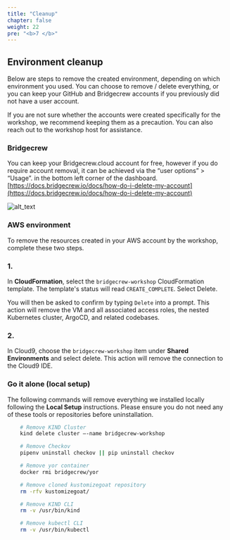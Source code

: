 ```yaml
---
title: "Cleanup"
chapter: false
weight: 22
pre: "<b>7 </b>"
---
```


## Environment cleanup

Below are steps to remove the created environment, depending on which environment you used. You can choose to remove / delete everything, or you can keep your GitHub and Bridgecrew accounts if you previously did not have a user account.

If you are not sure whether the accounts were created specifically for the workshop, we recommend keeping them as a precaution. You can also reach out to the workshop host for assistance.


### Bridgecrew


You can keep your Bridgecrew.cloud account for free, however if you do require account removal, it can be achieved via the “user options” > “Usage”. in the bottom left corner of the dashboard. [https://docs.bridgecrew.io/docs/how-do-i-delete-my-account](https://docs.bridgecrew.io/docs/how-do-i-delete-my-account)

    
![alt_text](images/bcDeleteAccount.png "image_tooltip")
     
### AWS environment 


To remove the resources created in your AWS account by the workshop, complete these two steps.


### 1.

In **CloudFormation**, select the `bridgecrew-workshop` CloudFormation template. The template's status will read `CREATE_COMPLETE`. Select Delete.

You will then be asked to confirm by typing `Delete` into a prompt. This action will remove the VM and all associated access roles, the nested Kubernetes cluster, ArgoCD, and related codebases.

### 2. 
In Cloud9, choose the `bridgecrew-workshop` item under **Shared Environments** and select delete. This action will remove the connection to the Cloud9 IDE.	


### Go it alone (local setup)


The following commands will remove everything we installed locally following the **Local Setup** instructions. Please ensure you do not need any of these tools or repositories before uninstallation.

```bash
    # Remove KIND Cluster
    kind delete cluster –-name bridgecrew-workshop

    # Remove Checkov
    pipenv uninstall checkov || pip uninstall checkov

    # Remove yor container
    docker rmi bridgecrew/yor

    # Remove cloned kustomizegoat repository
    rm -rfv kustomizegoat/

    # Remove KIND CLI
    rm -v /usr/bin/kind

    # Remove kubectl CLI
    rm -v /usr/bin/kubectl
```